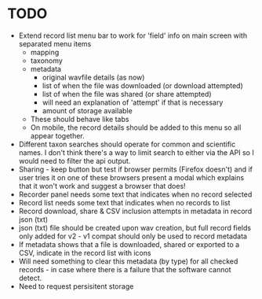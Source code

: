 # TODO

- Extend record list menu bar to work for 'field' info on main screen with separated menu items
  - mapping
  - taxonomy
  - metadata
    - original wavfile details (as now)
    - list of when the file was downloaded (or download attempted)
    - list of when the file was shared (or share attempted)
    - will need an explanation of 'attempt' if that is necessary
    - amount of storage available
  - These should behave like tabs
  - On mobile, the record details should be added to this menu so all appear together.
- Different taxon searches should operate for common and scientific names. I don't think there's a way to limit search to either via the API so I would need to filter the api output.
- Sharing - keep button but test if browser permits (Firefox doesn't) and if user tries it on one of these browsers present a modal which explains that it won't work and suggest a browser that does!
- Recorder panel needs some text that indicates when no record selected
- Record list needs some text that indicates when no records to list
- Record download, share & CSV inclusion attempts in metadata in record json (txt)
- json (txt) file should be created upon wav creation, but full record fields only added for v2 - v1 compat should only be used to record metadata
- If metadata shows that a file is downloaded, shared or exported to a CSV, indicate in the record list with icons
- Will need something to clear this metadata (by type) for all checked records - in case where there is a failure that the software cannot detect.
- Need to request persisitent storage
